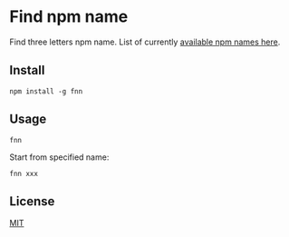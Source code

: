# Find npm name

Find three letters npm name. List of currently [available npm names here](./available.txt).

## Install

```
npm install -g fnn
```

## Usage 

```
fnn
```

Start from specified name:

```
fnn xxx
```

## License

[MIT](./LICENSE)
